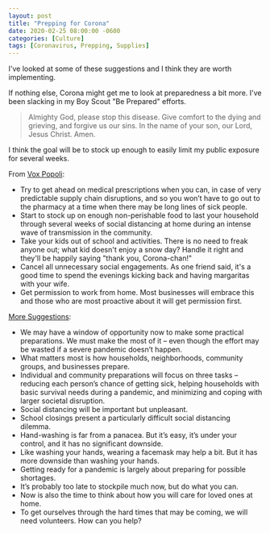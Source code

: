 ```yaml
---
layout: post
title: "Prepping for Corona"
date: 2020-02-25 08:00:00 -0600
categories: [Culture]
tags: [Coronavirus, Prepping, Supplies]
---
```


I've looked at some of these suggestions and I think they are worth implementing.

If nothing else, Corona might get me to look at preparedness a bit more. I've been slacking in my Boy Scout "Be Prepared" efforts.

> Almighty God, please stop this disease. Give comfort to the dying and grieving, and forgive us our sins. In the name of your son, our Lord, Jesus Christ. Amen.

I think the goal will be to stock up enough to easily limit my public exposure for several weeks.

From [Vox Popoli](http://voxday.net/2020/02/prepping-for-corona-chan):

* Try to get ahead on medical prescriptions when you can, in case of very predictable supply chain disruptions, and so you won’t have to go out to the pharmacy at a time when there may be long lines of sick people.
* Start to stock up on enough non-perishable food to last your household through several weeks of social distancing at home during an intense wave of transmission in the community.
* Take your kids out of school and activities. There is no need to freak anyone out; what kid doesn't enjoy a snow day? Handle it right and they'll be happily saying "thank you, Corona-chan!"
* Cancel all unnecessary social engagements. As one friend said, it's a good time to spend the evenings kicking back and having margaritas with your wife.
* Get permission to work from home. Most businesses will embrace this and those who are most proactive about it will get permission first.

[More Suggestions](https://virologydownunder.com/past-time-to-tell-the-public-it-will-probably-go-pandemic-and-we-should-all-prepare-now/):

* We may have a window of opportunity now to make some practical preparations. We must make the most of it – even though the effort may be wasted if a severe pandemic doesn’t happen.
* What matters most is how households, neighborhoods, community groups, and businesses prepare.
* Individual and community preparations will focus on three tasks – reducing each person’s chance of getting sick, helping households with basic survival needs during a pandemic, and minimizing and coping with larger societal disruption.
* Social distancing will be important but unpleasant.
* School closings present a particularly difficult social distancing dilemma.
* Hand-washing is far from a panacea. But it’s easy, it’s under your control, and it has no significant downside.
* Like washing your hands, wearing a facemask may help a bit. But it has more downside than washing your hands.
* Getting ready for a pandemic is largely about preparing for possible shortages.
* It’s probably too late to stockpile much now, but do what you can.
* Now is also the time to think about how you will care for loved ones at home.
* To get ourselves through the hard times that may be coming, we will need volunteers. How can you help?
